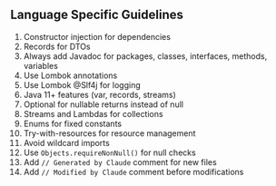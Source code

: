 ## Language Specific Guidelines

1. Constructor injection for dependencies
2. Records for DTOs
3. Always add Javadoc for packages, classes, interfaces, methods, variables
4. Use Lombok annotations
5. Use Lombok @Slf4j for logging
6. Java 11+ features (var, records, streams)
7. Optional for nullable returns instead of null
8. Streams and Lambdas for collections
9. Enums for fixed constants
10. Try-with-resources for resource management
11. Avoid wildcard imports
12. Use `Objects.requireNonNull()` for null checks
13. Add `// Generated by Claude` comment for new files
14. Add `// Modified by Claude` comment before modifications
